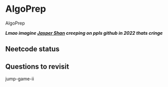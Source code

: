 # AlgoPrep
AlgoPrep


***Lmao imagine [Jasper Shan](https://jaspershan.ca/) creeping on ppls github in 2022 thats cringe***


## Neetcode status

## Questions to revisit
jump-game-ii

